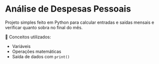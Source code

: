 # Análise de Despesas Pessoais

Projeto simples feito em Python para calcular entradas e saídas mensais e verificar quanto sobra no final do mês.

📌 Conceitos utilizados:
- Variáveis
- Operações matemáticas
- Saída de dados com `print()`

